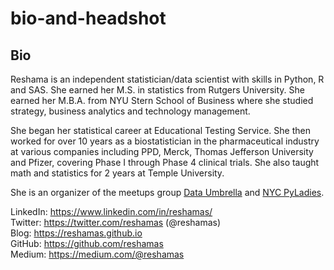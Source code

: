 # bio-and-headshot

## Bio
Reshama is an independent statistician/data scientist with skills in Python, R and SAS. She earned her M.S. in statistics from Rutgers University.  She earned her M.B.A. from NYU Stern School of Business where she studied strategy, business analytics and technology management.  

She began her statistical career at Educational Testing Service.  She then worked for over 10 years as a biostatistician in the pharmaceutical industry at various companies including PPD, Merck, Thomas Jefferson University and Pfizer, covering Phase I through Phase 4 clinical trials. She also taught math and statistics for 2 years at Temple University.  

She is an organizer of the meetups group [Data Umbrella](https://www.dataumbrella.org) and [NYC PyLadies](https://www.meetup.com/NYC-PyLadies/).

LinkedIn:  https://www.linkedin.com/in/reshamas/  
Twitter: https://twitter.com/reshamas  (@reshamas)  
Blog:  https://reshamas.github.io  
GitHub:  https://github.com/reshamas  
Medium: https://medium.com/@reshamas



 
